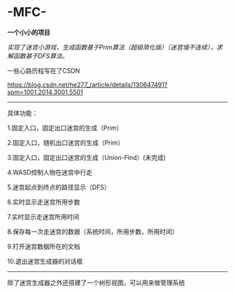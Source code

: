 # -MFC-

**一个小小的项目**

*实现了迷宫小游戏，生成函数基于Prim算法（超级简化版）（迷宫墙不连续），求解函数基于DFS算法。*

一些心路历程写在了CSDN

https://blog.csdn.net/he277_/article/details/130647491?spm=1001.2014.3001.5501
***
具体功能：

1.固定入口，固定出口迷宫的生成（Prim）

2.固定入口，随机出口迷宫的生成（Prim）

3.固定入口，固定出口迷宫的生成（Union-Find）(未完成)

4.WASD控制人物在迷宫中行走

5.迷宫起点到终点的路径显示（DFS）

6.实时显示走迷宫所用步数

7.实时显示走迷宫所用时间

8.保存每一次走迷宫的数据（系统时间，所用步数，所用时间）

9.打开迷宫数据所在的文档

10.退出迷宫生成器的对话框
***
除了迷宫生成器之外还搭建了一个树形视图，可以用来做管理系统
